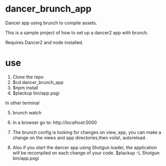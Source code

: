 # dancer_brunch_app
Dancer app using brunch to compile assets.

This is a sample project of how to set up a dancer2 app with brunch.

Requires Dancer2 and node installed.

# use
1. Clone the repo
2. $cd dancer_brunch_app
3. $npm install
4. $plackup bin/app.psgi

In other terminal

5. brunch watch

6. In a browser go to: http://localhost:5000

7. The brunch config is looking for changes on view, app, 
you can make a change on the views and app directories,then voila!, autoreload.

8.  Also if you start the dancer app using Shotgun loader, the application will be 
recompiled on each change of your code.
  $plackup -L Shotgun bin/app.psgi
